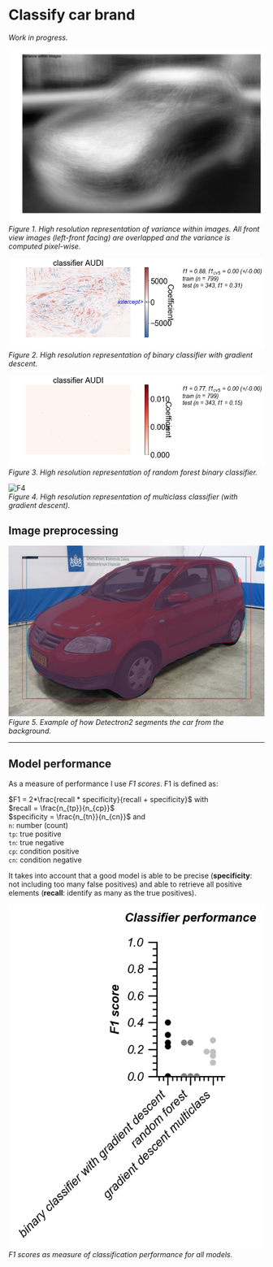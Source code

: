# Classify car brand

_Work in progress._

![F1](../assets/variance.png)  
_Figure 1. High resolution representation of variance within images. All front view images (left-front facing) are overlapped and the variance is computed pixel-wise._

![F2](../assets/binary_classifier_with_gradient_descent.png)  
_Figure 2. High resolution representation of binary classifier with gradient descent._

![F3](../assets/random_forest.png)  
_Figure 3. High resolution representation of random forest binary classifier._

![F4](../assets/gradient_descent_multiclass.png)  
_Figure 4. High resolution representation of multiclass classifier (with gradient descent)._

## Image preprocessing

![F5](../assets/2019-9-2209-00-masked.png)
_Figure 5. Example of how Detectron2 segments the car from the background._

- - - -
## Model performance

As a measure of performance I use _F1 scores_. F1 is defined as:

$F1 = 2*\frac{recall * specificity}{recall + specificity}$ with  
$recall = \frac{n_{tp}}{n_{cp}}$  
$specificity = \frac{n_{tn}}{n_{cn}}$ and  
`n`: number (count)  
`tp`: true positive  
`tn`: true negative  
`cp`: condition positive  
`cn`: condition negative  

It takes into account that a good model is able to be precise (**specificity**: not including too many false positives) and able to retrieve all positive elements (**recall**: identify as many as the true positives).

![model performance](./model-performance-classification.png)  
_F1 scores as measure of classification performance for all models._